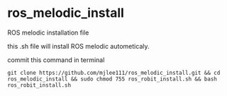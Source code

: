 # ros_melodic_install
ROS melodic installation file 

this .sh file will install ROS melodic autometicaly.

commit this command in terminal
```shell
git clone https://github.com/mjlee111/ros_melodic_install.git && cd ros_melodic_install && sudo chmod 755 ros_robit_install.sh && bash ros_robit_install.sh
```
